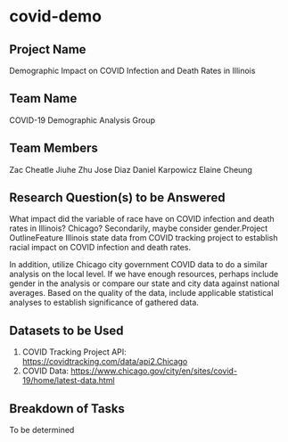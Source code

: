 # covid-demo
## Project Name
Demographic Impact on COVID Infection and Death Rates in Illinois

## Team Name
COVID-19 Demographic Analysis Group

## Team Members
Zac Cheatle
Jiuhe Zhu
Jose Diaz
Daniel Karpowicz
Elaine Cheung

## Research Question(s) to be Answered
What impact did the variable of race have on COVID infection and death rates in Illinois? Chicago? 
Secondarily, maybe consider gender.Project OutlineFeature Illinois state data from COVID tracking project to establish racial impact on COVID infection and death rates. 

In addition, utilize Chicago city government COVID data to do a similar analysis on the local level. If we have enough resources, perhaps include gender in the analysis or compare our state and city data against national averages. Based on the quality of the data, include applicable statistical analyses to establish significance of gathered data.

## Datasets to be Used
1. COVID Tracking Project API: https://covidtracking.com/data/api2.Chicago
2. COVID Data: https://www.chicago.gov/city/en/sites/covid-19/home/latest-data.html

## Breakdown of Tasks
To be determined

